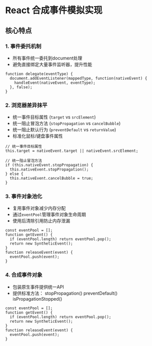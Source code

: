 # React 合成事件模拟实现

## 核心特点

### 1. 事件委托机制
- 所有事件统一委托到document处理
- 避免直接绑定大量事件监听器，提升性能
```
function delegate(eventType) {
  document.addEventListener(mappedType, function(nativeEvent) {
    handleEvent(nativeEvent, eventType);
  }, false);
}
```

### 2. 浏览器差异抹平
- 统一事件目标属性 (`target` vs `srcElement`)
- 统一阻止冒泡方法 (`stopPropagation` vs `cancelBubble`)
- 统一阻止默认行为 (`preventDefault` vs `returnValue`)
- 标准化鼠标/键盘事件属性
```
// 统一事件目标属性
this.target = nativeEvent.target || nativeEvent.srcElement;

// 统一阻止冒泡方法
if (this.nativeEvent.stopPropagation) {
  this.nativeEvent.stopPropagation();
} else {
  this.nativeEvent.cancelBubble = true;
}
```

### 3. 事件对象池化
- 复用事件对象减少内存分配
- 通过`eventPool`管理事件对象生命周期
- 使用后清除引用防止内存泄漏
```
const eventPool = [];
function getEvent() {
  if (eventPool.length) return eventPool.pop();
  return new SyntheticEvent();
}
function releaseEvent(event) {
  eventPool.push(event);
}
```
### 4. 合成事件对象
- 包装原生事件提供统一API
- 提供标准方法：
    stopPropagation()
    preventDefault()
    isPropagationStopped()
```
const eventPool = [];
function getEvent() {
  if (eventPool.length) return eventPool.pop();
  return new SyntheticEvent();
}
function releaseEvent(event) {
  eventPool.push(event);
}
```